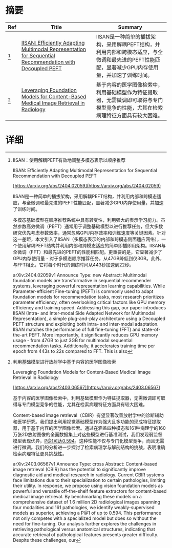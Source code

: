 # 摘要

| Ref | Title | Summary |
| --- | --- | --- |
| [^1] | [IISAN: Efficiently Adapting Multimodal Representation for Sequential Recommendation with Decoupled PEFT](https://arxiv.org/abs/2404.02059) | IISAN是一种简单的插拔架构，采用解耦PEFT结构，并利用内部和跨模态适应，与全微调和最先进的PEFT性能匹配，显著减少GPU内存使用量，并加速了训练时间。 |
| [^2] | [Leveraging Foundation Models for Content-Based Medical Image Retrieval in Radiology](https://arxiv.org/abs/2403.06567) | 基于内容的医学图像检索中，利用基础模型作为特征提取器，无需微调即可取得与专门模型竞争的性能，尤其在检索病理特征方面具有较大困难。 |

# 详细

[^1]: IISAN：使用解耦PEFT有效地调整多模态表示以顺序推荐

    IISAN: Efficiently Adapting Multimodal Representation for Sequential Recommendation with Decoupled PEFT

    [https://arxiv.org/abs/2404.02059](https://arxiv.org/abs/2404.02059)

    IISAN是一种简单的插拔架构，采用解耦PEFT结构，并利用内部和跨模态适应，与全微调和最先进的PEFT性能匹配，显著减少GPU内存使用量，并加速了训练时间。

    

    多模态基础模型在顺序推荐系统中具有转变性，利用强大的表示学习能力。虽然参数高效微调（PEFT）通常用于调整基础模型以进行推荐任务，但大多数研究优先考虑参数效率，通常忽略GPU内存效率和训练速度等关键因素。针对这一差距，本文引入了IISAN（多模态表示的内部和跨模态侧面适应网络），一个使用解耦PEFT结构并利用内部和跨模态适应的简单即插即用架构。IISAN与全微调（FFT）和最先进的PEFT的性能相匹配。更重要的是，它显著减少了GPU内存使用量 - 对于多模态顺序推荐任务，从47GB降低到仅3GB。此外，与FFT相比，它将每个时代的训练时间从443秒加速到22秒。

    arXiv:2404.02059v1 Announce Type: new  Abstract: Multimodal foundation models are transformative in sequential recommender systems, leveraging powerful representation learning capabilities. While Parameter-efficient Fine-tuning (PEFT) is commonly used to adapt foundation models for recommendation tasks, most research prioritizes parameter efficiency, often overlooking critical factors like GPU memory efficiency and training speed. Addressing this gap, our paper introduces IISAN (Intra- and Inter-modal Side Adapted Network for Multimodal Representation), a simple plug-and-play architecture using a Decoupled PEFT structure and exploiting both intra- and inter-modal adaptation.   IISAN matches the performance of full fine-tuning (FFT) and state-of-the-art PEFT. More importantly, it significantly reduces GPU memory usage - from 47GB to just 3GB for multimodal sequential recommendation tasks. Additionally, it accelerates training time per epoch from 443s to 22s compared to FFT. This is also
    
[^2]: 利用基础模型进行放射学中基于内容的医学图像检索

    Leveraging Foundation Models for Content-Based Medical Image Retrieval in Radiology

    [https://arxiv.org/abs/2403.06567](https://arxiv.org/abs/2403.06567)

    基于内容的医学图像检索中，利用基础模型作为特征提取器，无需微调即可取得与专门模型竞争的性能，尤其在检索病理特征方面具有较大困难。

    

    Content-based image retrieval（CBIR）有望显著改善放射学中的诊断辅助和医学研究。我们提出利用视觉基础模型作为强大且多功能的现成特征提取器，用于基于内容的医学图像检索。通过在涵盖四种模态和161种病理学的160万张2D放射图像的全面数据集上对这些模型进行基准测试，我们发现弱监督模型表现优异，P@1可达0.594。这种性能不仅与专门化模型竞争，而且无需进行微调。我们的分析进一步探讨了检索病理学与解剖结构的挑战，表明准确检索病理特征更具挑战性。

    arXiv:2403.06567v1 Announce Type: cross  Abstract: Content-based image retrieval (CBIR) has the potential to significantly improve diagnostic aid and medical research in radiology. Current CBIR systems face limitations due to their specialization to certain pathologies, limiting their utility. In response, we propose using vision foundation models as powerful and versatile off-the-shelf feature extractors for content-based medical image retrieval. By benchmarking these models on a comprehensive dataset of 1.6 million 2D radiological images spanning four modalities and 161 pathologies, we identify weakly-supervised models as superior, achieving a P@1 of up to 0.594. This performance not only competes with a specialized model but does so without the need for fine-tuning. Our analysis further explores the challenges in retrieving pathological versus anatomical structures, indicating that accurate retrieval of pathological features presents greater difficulty. Despite these challenges, our
    

